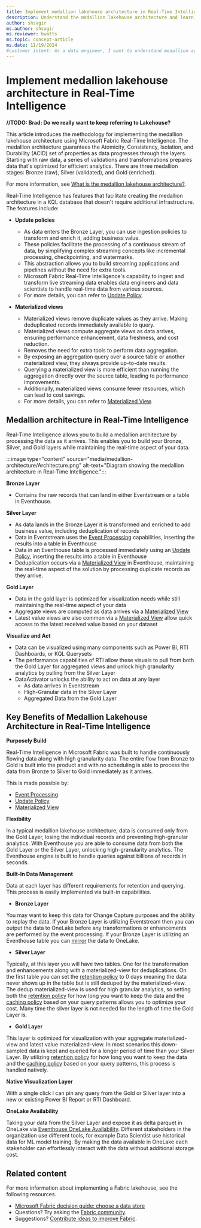 ```yaml
---
title: Implement medallion lakehouse architecture in Real-Time Intelligence
description: Understand the medallion lakehouse architecture and learn how to implement within Real-Time Intelligence.
author: shsagir
ms.author: shsagir
ms.reviewer: bwatts
ms.topic: concept-article
ms.date: 11/19/2024
#customer intent: As a data engineer, I want to understand medallion architecture in Real-Time Intelligence and learn how to implement a KQL database so that I can optimally structure and store my organization's data.
---
```


# Implement medallion lakehouse architecture in Real-Time Intelligence

**//TODO: Brad: Do we really want to keep referring to Lakehouse?**

This article introduces the methodology for implementing the medallion lakehouse architecture using Microsoft Fabric Real-Time Intelligence. The medallion architecture guarantees the Atomicity, Consistency, Isolation, and Durability (ACID) set of properties as data progresses through the layers. Starting with raw data, a series of validations and transformations prepares data that's optimized for efficient analytics. There are three medallion stages: Bronze (raw), Silver (validated), and Gold (enriched).

For more information, see [What is the medallion lakehouse architecture?](/azure/databricks/lakehouse/medallion).

Real-Time Intelligence has features that facilitate creating the medallion architecture in a KQL database that doesn't require additional infrastructure. The features include:

- **Update policies**

  - As data enters the Bronze Layer, you can use ingestion policies to transform and enrich it, adding business value.
  - These policies facilitate the processing of a continuous stream of data, by simplifying complex streaming concepts like incremental processing, checkpointing, and watermarks.
  - This abstraction allows you to build streaming applications and pipelines without the need for extra tools.
  - Microsoft Fabric Real-Time Intelligence's capability to ingest and transform live streaming data enables data engineers and data scientists to handle real-time data from various sources.
  - For more details, you can refer to [Update Policy](/kusto/management/update-policy?view=microsoft-fabric&preserve-view=true).

- **Materialized views**

  - Materialized views remove duplicate values as they arrive. Making deduplicated records immediately available to query.
  - Materialized views compute aggregate views as data arrives, ensuring performance enhancement, data freshness, and cost reduction.
  - Removes the need for extra tools to perform data aggregation.
  - By exposing an aggregation query over a source table or another materialized view, they always provide up-to-date results.
  - Querying a materialized view is more efficient than running the aggregation directly over the source table, leading to performance improvements.
  - Additionally, materialized views consume fewer resources, which can lead to cost savings.
  - For more details, you can refer to [Materialized View](/kusto/management/materialized-views/materialized-view-overview?view=microsoft-fabric&preserve-view=true).

## Medallion architecture in Real-Time Intelligence

Real-Time Intelligence allows you to build a medallion architecture by processing the data as it arrives. This enables you to build your Bronze, Silver, and Gold layers while maintaining the real-time aspect of your data.

:::image type="content" source="media/medallion-architecture/Architecture.png" alt-text="Diagram showing the medallion architecture in Real-Time Intelligence.":::

**Bronze Layer**

- Contains the raw records that can land in either Eventstream or a table in Eventhouse.

**Silver Layer**

- As data lands in the Bronze Layer it is transformed and enriched to add business value, including deduplication of records
- Data in Eventstream uses the [Event Processing](/fabric/real-time-intelligence/event-streams/process-events-using-event-processor-editor?pivots=enhanced-capabilities) capabilities, inserting the results into a table in Eventhouse
- Data in an Eventhouse table is processed immediately using an [Update Policy](/kusto/management/update-policy?view=microsoft-fabric&preserve-view=true), inserting the results into a table in Eventhouse
- Deduplication occurs via a [Materialized View](/kusto/management/materialized-views/materialized-view-overview?view=microsoft-fabric&preserve-view=true) in Eventhouse, maintaining the real-time aspect of the solution by processing duplicate records as they arrive.

**Gold Layer**

- Data in the gold layer is optimized for visualization needs while still maintaining the real-time aspect of your data
- Aggregate views are computed as data arrives via a [Materialized View](/kusto/management/materialized-views/materialized-view-overview?view=microsoft-fabric&preserve-view=true)
- Latest value views are also common via a [Materialized View](/kusto/management/materialized-views/materialized-view-overview?view=microsoft-fabric&preserve-view=true) allow quick access to the latest received value based on your dataset

**Visualize and Act**

- Data can be visualized using many components such as Power BI, RTI Dashboards, or KQL Querysets
- The performance capabilities of RTI allow these visuals to pull from both the Gold Layer for aggregated views and unlock high granularity analytics by pulling from the Silver Layer
- DataActivator unlocks the ability to act on data at any layer
  - As data arrives in Eventstream
  - High-Granular data in the Silver Layer
  - Aggregated Data from the Gold Layer

## Key Benefits of Medallion Lakehouse Architecture in Real-Time Intelligence

**Purposely Build**

Real-Time Intelligence in Microsoft Fabric was built to handle continuously flowing data along with high granularity data. The entire flow from Bronze to Gold is built into the product and with no scheduling is able to process the data from Bronze to Silver to Gold immediately as it arrives.

This is made possible by:
- [Event Processing](/fabric/real-time-intelligence/event-streams/process-events-using-event-processor-editor?pivots=enhanced-capabilities)
- [Update Policy](/kusto/management/update-policy?view=microsoft-fabric&preserve-view=true)
- [Materialized View](/kusto/management/materialized-views/materialized-view-overview?view=microsoft-fabric&preserve-view=true)

**Flexibility**

In a typical medallion lakehouse architecture, data is consumed only from the Gold Layer, losing the individual records and preventing high-granular analytics. With Eventhouse you are able to consume data from both the Gold Layer or the Silver Layer, unlocking high-granularity analytics. The Eventhouse engine is built to handle queries against billions of records in seconds.

**Built-In Data Management**

Data at each layer has different requirements for retention and querying. This process is easily implemented via built-in capabilities.

- **Bronze Layer**

You may want to keep this data for Change Capture purposes and the ability to replay the data. If your Bronze Layer is utilizing Eventstream then you can output the data to OneLake before any transformations or enhancements are performed by the event processing. If your Bronze Layer is utilizing an Eventhouse table you can [mirror](/fabric/real-time-intelligence/event-house-onelake-availability) the data to OneLake.

- **Silver Layer**

Typically, at this layer you will have two tables. One for the transformation and enhancements along with a materialized-view for deduplications. On the first table you can set the [retention policy](/kusto/management/retention-policy?view=microsoft-fabric&preserve-view=true) to 0 days meaning the data never shows up in the table but is still deduped by the materialized-view. The dedup materialized-view is used for high granular analytics, so setting both the [retention policy](/kusto/management/retention-policy?view=microsoft-fabric&preserve-view=true) for how long you want to keep the data and the [caching policy](/kusto/management/cache-policy?view=microsoft-fabric&preserve-view=true) based on your query patterns allows you to optimize your cost. Many time the silver layer is not needed for the length of time the Gold Layer is.

- **Gold Layer**

This layer is optimized for visualization with your aggregate materialized-view and latest value materialized-view. In most scenarios this down-sampled data is kept and queried for a longer period of time than your Silver Layer. By utilizing [retention policy](/kusto/management/retention-policy?view=microsoft-fabric&preserve-view=true) for how long you want to keep the data and the [caching policy](/kusto/management/cache-policy?view=microsoft-fabric&preserve-view=true) based on your query patterns, this process is handled natively.

**Native Visualization Layer**

With a single click I can pin any query from the Gold or Silver layer into a new or existing Power BI Report or RTI Dashboard.

**OneLake Availability**

Taking your data from the Silver Layer and expose it as delta parquet in OneLake via [Eventhouse OneLake Availability](/fabric/real-time-intelligence/event-house-onelake-availability). Different stakeholders in the organization use different tools, for example Data Scientist use historical data for ML model training. By making the data available in OneLake each stakeholder can effortlessly interact with the data without additional storage cost.

## Related content

For more information about implementing a Fabric lakehouse, see the following resources.

- [Microsoft Fabric decision guide: choose a data store](../get-started/decision-guide-data-store.md)
- Questions? Try asking the [Fabric community](https://community.fabric.microsoft.com/).
- Suggestions? [Contribute ideas to improve Fabric](https://ideas.fabric.microsoft.com/).
